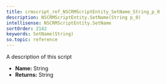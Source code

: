 ```yaml
---
title: crmscript_ref_NSCRMScriptEntity_SetName_String_p_0
description: NSCRMScriptEntity.SetName(String p_0)
intellisense: NSCRMScriptEntity.SetName
sortOrder: 2142
keywords: SetName(String)
so.topic: reference
---
```



A description of this script



* **Name:** String
* **Returns:** String


